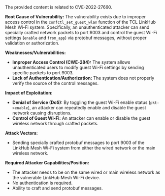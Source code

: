 The provided content is related to CVE-2022-27660.

**Root Cause of Vulnerability:**
The vulnerability exists due to improper access control in the `confctl_set_guest_wlan` function of the TCL LinkHub Mesh Wi-Fi system. Specifically, an unauthenticated attacker can send specially crafted network packets to port 9003 and control the guest Wi-Fi settings (`enable` and `from_app`) via protobuf messages, without proper validation or authorization.

**Weaknesses/Vulnerabilities:**
- **Improper Access Control (CWE-284):** The system allows unauthenticated users to modify guest Wi-Fi settings by sending specific packets to port 9003.
- **Lack of Authentication/Authorization:** The system does not properly verify the source of the control messages.

**Impact of Exploitation:**
- **Denial of Service (DoS):** By toggling the guest Wi-Fi enable status (`pkt->enable`), an attacker can repeatedly enable and disable the guest network causing disruptions.
- **Control of Guest Wi-Fi:** An attacker can enable or disable the guest wireless network through crafted packets.

**Attack Vectors:**
- Sending specially crafted protobuf messages to port 9003 of the LinkHub Mesh Wi-Fi system from either the wired network or the main wireless network.

**Required Attacker Capabilities/Position:**
- The attacker needs to be on the same wired or main wireless network as the vulnerable LinkHub Mesh Wi-Fi device.
- No authentication is required.
- Ability to craft and send protobuf messages.